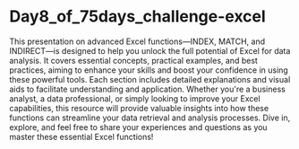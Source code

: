 # Day8_of_75days_challenge-excel
This presentation on advanced Excel functions—INDEX, MATCH, and INDIRECT—is designed to help you unlock the full potential of Excel for data analysis. It covers essential concepts, practical examples, and best practices, aiming to enhance your skills and boost your confidence in using these powerful tools. Each section includes detailed explanations and visual aids to facilitate understanding and application. Whether you're a business analyst, a data professional, or simply looking to improve your Excel capabilities, this resource will provide valuable insights into how these functions can streamline your data retrieval and analysis processes. Dive in, explore, and feel free to share your experiences and questions as you master these essential Excel functions!
